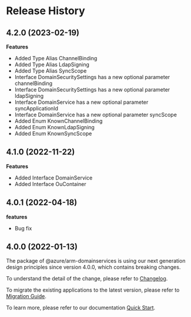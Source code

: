 # Release History
    
## 4.2.0 (2023-02-19)
    
**Features**

  - Added Type Alias ChannelBinding
  - Added Type Alias LdapSigning
  - Added Type Alias SyncScope
  - Interface DomainSecuritySettings has a new optional parameter channelBinding
  - Interface DomainSecuritySettings has a new optional parameter ldapSigning
  - Interface DomainService has a new optional parameter syncApplicationId
  - Interface DomainService has a new optional parameter syncScope
  - Added Enum KnownChannelBinding
  - Added Enum KnownLdapSigning
  - Added Enum KnownSyncScope
    
    
## 4.1.0 (2022-11-22)
    
**Features**

  - Added Interface DomainService
  - Added Interface OuContainer
    
## 4.0.1 (2022-04-18)

**features**

  - Bug fix

## 4.0.0 (2022-01-13)

The package of @azure/arm-domainservices is using our next generation design principles since version 4.0.0, which contains breaking changes.

To understand the detail of the change, please refer to [Changelog](https://aka.ms/js-track2-changelog).

To migrate the existing applications to the latest version, please refer to [Migration Guide](https://aka.ms/js-track2-migration-guide).

To learn more, please refer to our documentation [Quick Start](https://aka.ms/js-track2-quickstart).
